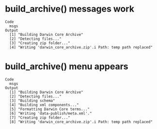 # build_archive() messages work

    Code
      msgs
    Output
      [1] "Building Darwin Core Archive"                                
      [2] "Detecting files..."                                          
      [3] "Creating zip folder..."                                      
      [4] "Writing 'darwin_core_archive.zip'.i Path: temp path replaced"

# build_archive() menu appears

    Code
      msgs
    Output
      [1] "Building Darwin Core Archive"                                
      [2] "Detecting files..."                                          
      [3] "Building schema"                                             
      [4] "Building xml components..."                                  
      [5] "Formatting Darwin Core terms..."                             
      [6] "Writing 'data-publish/meta.xml'."                            
      [7] "Creating zip folder..."                                      
      [8] "Writing 'darwin_core_archive.zip'.i Path: temp path replaced"

